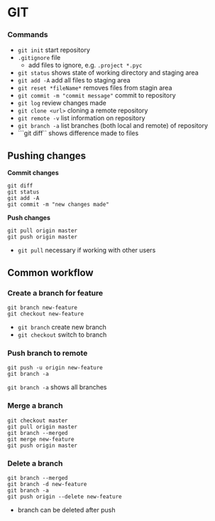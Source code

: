 # GIT

### Commands

* ```git init```  start repository
* ```.gitignore``` file
    * add files to ignore, e.g. ```.project *.pyc```
* ```git status``` shows state of working directory and staging area
* ```git add -A``` add all files to staging area
* ```git reset *fileName*``` removes files from stagin area
* ```git commit -m "commit message"``` commit to repository
* ```git log``` review changes made
* ```git clone <url>``` cloning a remote repository
* ```git remote -v``` list information on repository
* ```git branch -a``` list branches (both local and remote) of repository
* ```git diff`` shows difference made to files

## Pushing changes
**Commit changes**
```
git diff
git status
git add -A
git commit -m "new changes made"
```
**Push changes**
```
git pull origin master
git push origin master
```
* ```git pull``` necessary if working with other users

## Common workflow
### Create a branch for feature
  
```
git branch new-feature
git checkout new-feature
```
* ```git branch``` create new branch
* ```git checkout``` switch to branch

### Push branch to remote
```
git push -u origin new-feature
git branch -a
```
```git branch -a``` shows all branches

### Merge a branch
```
git checkout master
git pull origin master
git branch --merged 
git merge new-feature
git push origin master
```

### Delete a branch
```
git branch --merged
git branch -d new-feature
git branch -a
git push origin --delete new-feature
```
* branch can be deleted after push

